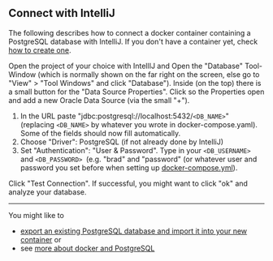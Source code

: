 ## Connect with IntelliJ 

The following describes how to connect a docker container containing a PostgreSQL database with IntelliJ. If you don't have a container yet, check [how to create one](creatingAPostrgreSQLDockerContainer.md).

Open the project of your choice with IntellIJ and Open the "Database" Tool-Window (which is normally shown on the far right on the screen, else go to "View" > "Tool Windows" and click "Database").
Inside (on the top) there is a small button for the "Data Source Properties". Click so the Properties open and add a new Oracle Data Source (via the small "+").

1. In the URL paste "jdbc:postgresql://localhost:5432/`<DB_NAME>`" (replacing `<DB_NAME>` by whatever you wrote in docker-compose.yaml). Some of the fields should now fill automatically. 
2. Choose "Driver": PostgreSQL (if not already done by IntelliJ)
3. Set "Authentication": "User & Password". Type in your `<DB_USERNAME>` and `<DB_PASSWORD> `(e.g. "brad" and "password" (or whatever user and password you set before when setting up [docker-compose.yml](creatingAPostrgreSQLDockerContainer.md#step-1-prepare-docker-compose-file)).

Click "Test Connection". If successful, you might want to click "ok" and analyze your database.

---

You might like to
- [export an existing PostgreSQL database and import it into your new container](exportAndImport.md) or
- see [more about docker and PostgreSQL](postgresql.md)
